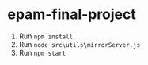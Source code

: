 # epam-final-project

1. Run `npm install`
2. Run `node src\utils\mirrorServer.js`
3. Run `npm start`
